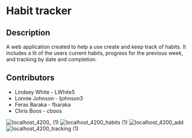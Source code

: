 # Habit tracker
## Description
A web application created to help a use create and keep track of habits. It includes a lit of the users current habits, progress for the previous week, and tracking by date and completion. 

## Contributors
* Lindsey White - LWhite5
* Lonnie Johnson - ljohnson3
* Feras Baraka - fbaraka
* Chris Boos - cboos

![localhost_4200_ (1)](https://git.rockfin.com/storage/user/6614/files/499d16de-a44d-4444-9a13-ff221d746bfd)
![localhost_4200_habits (1)](https://git.rockfin.com/storage/user/6614/files/81a7c984-26e8-4856-a2c8-b0e0d58afc87)
![localhost_4200_add](https://git.rockfin.com/storage/user/6614/files/93d43cbb-544c-4a68-9111-4c939f455462)
![localhost_4200_tracking (1)](https://git.rockfin.com/storage/user/6614/files/d617ed8b-1dec-4b1d-8f29-5796be152867)